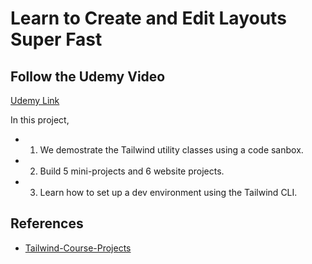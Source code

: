 # Learn to Create and Edit Layouts Super Fast

## Follow the Udemy Video

[Udemy Link](https://www.udemy.com/course/tailwind-from-scratch/)

In this project,

- 1. We demostrate the Tailwind utility classes using a code sanbox.
- 2. Build 5 mini-projects and 6 website projects.
- 3. Learn how to set up a dev environment using the Tailwind CLI.

## References

- [Tailwind-Course-Projects](https://github.com/bradtraversy/tailwind-course-projects)
